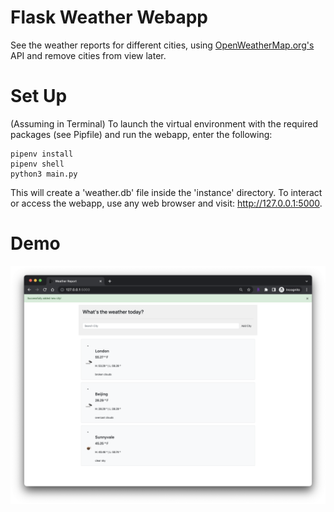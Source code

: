 # Flask Weather Webapp

See the weather reports for different cities, using <a href="https://openweathermap.org/">OpenWeatherMap.org's</a> API and remove cities from view later.

# Set Up
(Assuming in Terminal)
To launch the virtual environment with the required packages (see Pipfile) and run the webapp, enter the following:
```
pipenv install
pipenv shell
python3 main.py
```

This will create a 'weather.db' file inside the 'instance' directory. To interact or access the webapp, use any web browser and visit: http://127.0.0.1:5000. 

# Demo
<img src="https://github.com/jschhie/weather-app/blob/master/same%20weather%20webapp.png" alter="Demo of weather web app">
